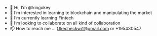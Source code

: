 - 👋 Hi, I’m @kingokey
- 👀 I’m interested in learning te blockchain and manipulating the market
- 🌱 I’m currently learning Fintech
- 💞️ I’m looking to collaborate on all kind of collaboration
- 📫 How to reach me ... Okecheckwi1@gmail.com or +195430547

<!---
kingokey/kingokey is a ✨ special ✨ repository because its `README.md` (this file) appears on your GitHub profile.
You can click the Preview link to take a look at your changes.
--->
